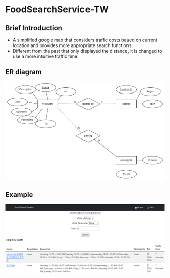 # FoodSearchService-TW

## Brief Introduction
- A simplified google map that considers traffic costs based on current location and provides more appropriate search functions.
- Different from the past that only displayed the distance, it is changed to use a more intuitive traffic time.

## ER diagram
![ER](./img/ER-diagram.png)


## Example
![show](./img/show.PNG)